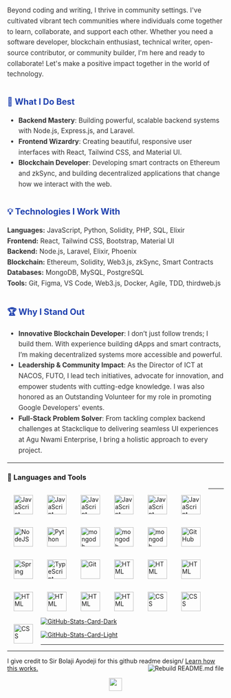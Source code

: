 <div align="justify">
<!-- <p><a href="https://moses-xbe9.onrender.com/"><img src="https://img.shields.io/badge/-Website-3B7EBF?style=for-the-badge&amp;logo=amp&amp;lgoColor=white" alt="Website Badge"></a> <a href="https://moses-sunday.hashnode.dev/"><img src="https://img.shields.io/badge/-Blog-3B7EBF?style=for-the-badge&amp;logo=Hashnode&amp;logoColor=white" alt="Blog Badge"></a> <a href="https://moses-sunday.hashnode.dev/newsletter"><img src="https://img.shields.io/badge/-Newsletter-3B7EBF?style=for-the-badge&amp;logo=Substack&amp;logoColor=white" alt="Newsletter Badge"></a> <a href="https://youtube.com/@devs_hub_?si=P44Q7EVJFkIEfEvZ"><img src="https://img.shields.io/badge/-Youtube-3B7EBF?style=for-the-badge&amp;logo=Youtube&amp;logoColor=white" alt="YouTube Badge"></a>

<a href="www.linkedin.com/in/moses-sunday"><img src="https://img.shields.io/badge/-LinkedIn-3B7EBF?style=for-the-badge&amp;logo=Linkedin&amp;logoColor=white" alt="Linkedin Badge"></a> <a href="https://twitter.com/Moses_Sunday_"><img src="https://img.shields.io/badge/@Moses_Sunday_-3B7EBF?style=for-the-badge&amp;logo=x&amp;logoColor=white" alt="Twitter Badge"></a>

<a href="https://github.com/sponsors/BolajiAyodeji"><img src="https://img.shields.io/badge/-github%20sponsors-3B7EBF?style=for-the-badge&amp;logo=github&amp;logoColor=white" alt="GitHub Sponsors Badge"></a>

<a href="https://patreon.com/bolajiayodeji"><img src="https://img.shields.io/badge/-Patreon-3B7EBF?style=for-the-badge&amp;logo=Patreon&amp;logoColor=white" alt="Patreon Badge"></a>
 -->
<img src="https://komarev.com/ghpvc/?username=Moses-main&amp;style=for-the-badge" alt="Profile Views Count Badge"></p>

<hr>
<p style="font-size: 1.1em; line-height: 1.6; color: #333; text-align: left; text-justify: inter-word;">
  Hey there! 👋🏾 I'm deeply passionate about technology, especially software and blockchain development. I've spent significant time honing my skills in both areas, building innovative solutions and exploring new possibilities. Additionally, I'm skilled in crafting technical articles, making complex concepts accessible to readers.
</p>

<!-- 
<p style="font-size: 1.1em; line-height: 1.6; color: #333; text-align: left; text-justify: inter-word;">
  As an advocate for open-source collaboration, I actively contribute to projects that drive progress and innovation in the tech industry. I believe in the power of community-driven development to create meaningful impact.
</p>
-->

<p style="font-size: 1.1em; line-height: 1.6; color: #333; text-align: left; text-justify: inter-word;">
  Beyond coding and writing, I thrive in community settings. I've cultivated vibrant tech communities where individuals come together to learn, collaborate, and support each other. Whether you need a software developer, blockchain enthusiast, technical writer, open-source contributor, or community builder, I'm here and ready to collaborate! Let's make a positive impact together in the world of technology.
</p>

<h3 style="font-size: 1.4em; color: #1e40af; margin-top: 2em; text-align: left;">🌟 What I Do Best</h3>
<ul style="font-size: 1.1em; line-height: 1.6; color: #333; text-align: left; text-justify: inter-word;">
  <li><strong>Backend Mastery</strong>: Building powerful, scalable backend systems with Node.js, Express.js, and Laravel.</li>
  <li><strong>Frontend Wizardry</strong>: Creating beautiful, responsive user interfaces with React, Tailwind CSS, and Material UI.</li>
  <li><strong>Blockchain Developer</strong>: Developing smart contracts on Ethereum and zkSync, and building decentralized applications that change how we interact with the web.</li>
</ul>

<h3 style="font-size: 1.4em; color: #1e40af; margin-top: 2em; text-align: left;">💡 Technologies I Work With</h3>
<p style="font-size: 1.1em; line-height: 1.6; color: #333; text-align: left; text-justify: inter-word;">
  <strong>Languages:</strong> JavaScript, Python, Solidity, PHP, SQL, Elixir<br>
  <strong>Frontend:</strong> React, Tailwind CSS, Bootstrap, Material UI<br>
  <strong>Backend:</strong> Node.js, Laravel, Elixir, Phoenix<br>
  <strong>Blockchain:</strong> Ethereum, Solidity, Web3.js, zkSync, Smart Contracts<br>
  <strong>Databases:</strong> MongoDB, MySQL, PostgreSQL<br>
  <strong>Tools:</strong> Git, Figma, VS Code, Web3.js, Docker, Agile, TDD, thirdweb.js
</p>

<h3 style="font-size: 1.4em; color: #1e40af; margin-top: 2em; text-align: left;">🏆 Why I Stand Out</h3>
<ul style="font-size: 1.1em; line-height: 1.6; color: #333; text-align: left; text-justify: inter-word;">
  <li><strong>Innovative Blockchain Developer</strong>: I don’t just follow trends; I build them. With experience building dApps and smart contracts, I’m making decentralized systems more accessible and powerful.</li>
  <li><strong>Leadership & Community Impact</strong>: As the Director of ICT at NACOS, FUTO, I lead tech initiatives, advocate for innovation, and empower students with cutting-edge knowledge. I was also honored as an Outstanding Volunteer for my role in promoting Google Developers' events.</li>
  <li><strong>Full-Stack Problem Solver</strong>: From tackling complex backend challenges at Stackclique to delivering seamless UI experiences at Agu Nwami Enterprise, I bring a holistic approach to every project.</li>
</ul>
<hr>

### 🧰 Languages and Tools

<!-- Rust -->

<img align="left" alt="JavaScript" width="45px" style="padding:15px;"
src="https://cdn.jsdelivr.net/gh/devicons/devicon@latest/icons/rust/rust-original.svg" />

<!-- Solidity -->

<img align="left" alt="JavaScript" width="45px" style="padding:15px;"
src="https://cdn.jsdelivr.net/gh/devicons/devicon@latest/icons/solidity/solidity-original.svg" />

<!-- HardHat -->

<img align="left" alt="JavaScript" width="45px" style="padding:15px;" src="https://cdn.jsdelivr.net/gh/devicons/devicon@latest/icons/hardhat/hardhat-original.svg" />

<!-- Django -->

<img align="left" alt="JavaScript" width="45px" style="padding:15px;" src="https://cdn.jsdelivr.net/gh/devicons/devicon@latest/icons/django/django-plain.svg" />

<!-- React -->
<img align="left" alt="JavaScript" width="45px" style="padding:15px;" src="https://cdn.jsdelivr.net/gh/devicons/devicon@latest/icons/react/react-original.svg" />

<!-- Javascript -->
<img align="left" alt="JavaScript" width="45px" style="padding:15px;" src="https://cdn.jsdelivr.net/gh/devicons/devicon/icons/javascript/javascript-plain.svg" />

<!-- Node Js -->
<img align="left" alt="NodeJS" width="45px" style="padding:15px;" src="https://cdn.jsdelivr.net/gh/devicons/devicon/icons/nodejs/nodejs-original.svg" />

<!-- Python -->
<img align="left" alt="Python" width="45px" style="padding:15px;" src="https://cdn.jsdelivr.net/gh/devicons/devicon/icons/python/python-plain.svg" />

<!-- MySQL -->
<img align="left" alt="mongodb" width="45px" style="padding:15px;" src="https://cdn.jsdelivr.net/gh/devicons/devicon/icons/mysql/mysql-original-wordmark.svg"/>

<!-- Github -->
<img align="left" alt="mongodb" width="45px" style="padding:15px;" src="https://cdn.jsdelivr.net/gh/devicons/devicon/icons/github/github-original.svg" />

<!-- Composer -->
<img align="left" alt="mongodb" width="45px" style="padding:15px;" src="https://cdn.jsdelivr.net/gh/devicons/devicon/icons/composer/composer-original.svg"/>

<!-- Github -->
<img align="left" alt="GitHub" width="45px" style="padding:15px;" src="https://cdn.jsdelivr.net/gh/devicons/devicon/icons/github/github-original.svg" />

<!-- VS Code -->
<img align="left" alt="Java" width="0px" style="padding:15px;" src="https://cdn.jsdelivr.net/gh/devicons/devicon/icons/vscode/vscode-original-wordmark.svg"/>

<!-- Azure -->
<img align="left" alt="Spring" width="45px" style="padding:15px;"  src="https://cdn.jsdelivr.net/gh/devicons/devicon/icons/azure/azure-original-wordmark.svg" />

<!-- Slack -->
<img align="left" alt="TypeScript" width="45px" style="padding:15px;" src="https://cdn.jsdelivr.net/gh/devicons/devicon/icons/slack/slack-original.svg"/>

<!-- Git -->
<img align="left" alt="Git" width="45px" style="padding:15px;" src="https://cdn.jsdelivr.net/gh/devicons/devicon/icons/git/git-original.svg" />

<!-- HTML5 -->
<img align="left" alt="HTML" width="45px" style="padding:15px;" src="https://cdn.jsdelivr.net/gh/devicons/devicon/icons/html5/html5-plain.svg" />

<!-- Node Js -->
<img align="left" alt="HTML" width="45px" style="padding:15px;"  src="https://cdn.jsdelivr.net/gh/devicons/devicon/icons/nodejs/nodejs-original-wordmark.svg" />

<!-- Laravel -->

<img align="left" alt="HTML" width="45px" style="padding:15px;"   
src="https://cdn.jsdelivr.net/gh/devicons/devicon@latest/icons/laravel/laravel-original-wordmark.svg" />

<!-- Express js3 -->
<img align="left" alt="HTML" width="45px" style="padding:15px;"  src="https://cdn.jsdelivr.net/gh/devicons/devicon/icons/express/express-original.svg"/>

<!-- Mongo DB -->
<img align="left" alt="HTML" width="45px" style="padding:15px;"  src="https://cdn.jsdelivr.net/gh/devicons/devicon/icons/mongodb/mongodb-original-wordmark.svg"/>

<!-- Bash -->
<img align="left" alt="HTML" width="45px" style="padding:15px;"  src="https://cdn.jsdelivr.net/gh/devicons/devicon/icons/bash/bash-original.svg"/>

<!-- Bootstrap -->
<img align="left" alt="HTML" width="45px" style="padding:15px;"  src="https://cdn.jsdelivr.net/gh/devicons/devicon/icons/bootstrap/bootstrap-original.svg"  />

<!-- PHP -->
<img align="left" alt="CSS" width="45px" style="padding:15px;" src="https://cdn.jsdelivr.net/gh/devicons/devicon/icons/php/php-original.svg" />

<!-- jQuery -->
<img align="left" alt="CSS" width="45px" style="padding:15px;" src="https://cdn.jsdelivr.net/gh/devicons/devicon/icons/jquery/jquery-original-wordmark.svg" />

<!-- CSS3 -->
<img align="left" alt="CSS" width="45px" style="padding:15px;" src="https://cdn.jsdelivr.net/gh/devicons/devicon/icons/css3/css3-plain.svg" />

</hr>
<hr>
<p><a href="https://github.com/Moses-main/Moses-main#gh-dark-mode-only"><img src="https://github-readme-stats.vercel.app/api?username=Moses-main&amp;show_icons=true&amp;hide_border=true&amp;include_all_commits=true&amp;card_width=600&amp;custom_title=GitHub%20Open%20Source%20Stats&amp;title_color=3B7EBF&amp;text_color=FFF&amp;icon_color=3B7EBF&amp;hide=contribs&amp;show=reviews,prs_merged,prs_merged_percentage&amp;theme=transparent#gh-dark-mode-only" alt="GitHub-Stats-Card-Dark"></a></p>

<p><a href="https://github.com/Moses-main/Moses-main#gh-light-mode-only"><img src="https://github-readme-stats.vercel.app/api?username=Moses-main&amp;show_icons=true&amp;hide_border=true&amp;include_all_commits=true&amp;card_width=600&amp;custom_title=GitHub%20Open%20Source%20Stats&amp;title_color=3B7EBF&amp;text_color=474A4E&amp;icon_color=3B7EBF&amp;hide=contribs&amp;show=reviews,prs_merged,prs_merged_percentage&amp;theme=transparent#gh-light-mode-only" alt="GitHub-Stats-Card-Light"></a></p>
  </div>
<hr>

<!-- <h2>Highlights</h2>
  <details>
  <summary>OSS Projects</summary>
  <br />
  Here are some of my other projects you might want to check out that are not pinned:
  <br />
<br />
  <ul><li><a href=https://github.com/BolajiAyodeji/chat-with-siri target="_blank" rel="noopener noreferrer">BolajiAyodeji/chat-with-siri</a> (<b>10</b> ✨ and <b>2</b> 🍴): 🤖 A text-to-speech chatbot built using Nextjs, OpenAI, and ElevenLabs.</li><li><a href=https://github.com/BolajiAyodeji/attraktives-headshot target="_blank" rel="noopener noreferrer">BolajiAyodeji/attraktives-headshot</a> (<b>3</b> ✨ and <b>0</b> 🍴): An image background removal app and a demo design editor built using CreativeEditor Engine/SDK and Clerk.</li><li><a href=https://github.com/BolajiAyodeji/BolajiAyodeji target="_blank" rel="noopener noreferrer">BolajiAyodeji/BolajiAyodeji</a> (<b>15</b> ✨ and <b>22</b> 🍴): My automated GitHub README Profile built using Nodejs, TypeScript, and GitHub Actions.</li><li><a href=https://github.com/BolajiAyodeji/fed-unis-perf-eval target="_blank" rel="noopener noreferrer">BolajiAyodeji/fed-unis-perf-eval</a> (<b>3</b> ✨ and <b>1</b> 🍴): Research: Accessibility And Performance Evaluation Of Federal University Websites In Nigeria.</li><li><a href=https://github.com/BolajiAyodeji/movie_reviews_sentiment_analysis target="_blank" rel="noopener noreferrer">BolajiAyodeji/movie_reviews_sentiment_analysis</a> (<b>4</b> ✨ and <b>1</b> 🍴): A ML model that will predict whether a movie review is positive or negative.</li><li><a href=https://github.com/BolajiAyodeji/dotfiles target="_blank" rel="noopener noreferrer">BolajiAyodeji/dotfiles</a> (<b>10</b> ✨ and <b>3</b> 🍴): My dotfiles, aliases, configurations, and general workspace setup.</li><li><a href=https://github.com/BolajiAyodeji/hh-store target="_blank" rel="noopener noreferrer">BolajiAyodeji/hh-store</a> (<b>1</b> ✨ and <b>0</b> 🍴): Demo of a fully functional e-commerce store and blog for my "Integrating Hashnode Headless CMS with Ecommerce Platforms" tutorial.</li>
<li>More coming soon :).</li>
</ul>
  </details>
  <details>
  <summary>OSS Learning Materials</summary>
  <br />
  Here are some of my unique-styled workshop materials you can use to learn key concepts at your own pace:
  <br />
<br />
  <ul><li><a href=https://github.com/BolajiAyodeji/deploy-ml-web-workshop target="_blank" rel="noopener noreferrer">BolajiAyodeji/deploy-ml-web-workshop</a> (<b>13</b> ✨ and <b>3</b> 🍴): In this workshop, you will learn how to build a machine learning model using Python/Scikit-Learn, turn the model into an API using Python/Flask, test the API, build web applications using HTML/CSS/JavaScript/Nextjs, and deploy it to the web for global usage by end-users.</li><li><a href=https://github.com/BolajiAyodeji/cl-composable-commerce-workshop target="_blank" rel="noopener noreferrer">BolajiAyodeji/cl-composable-commerce-workshop</a> (<b>8</b> ✨ and <b>6</b> 🍴): In this workshop, you will learn how to build a completely static ecommerce solution with Commerce Layer, Demo Stores, and some other dev tools.</li>
<li>More coming soon :).</li>
</ul>
  </details>
  <details>
  <summary>Recent Blogposts</summary>
  <br />
  <ul>
    <li><a href=https://blog.bolajiayodeji.com/how-to-build-an-audio-chatbot-with-nextjs-openai-and-elevenlabs?utm_source=github-profile target="_blank" rel="noopener noreferrer">How to Build an Audio Chatbot with Nextjs, OpenAI, and ElevenLabs</a> (18/3/2024).</li><li><a href=https://blog.bolajiayodeji.com/how-to-create-an-automated-profile-readme-using-nodejs-and-github-actions?utm_source=github-profile target="_blank" rel="noopener noreferrer">How to Create an Automated Profile README using Nodejs and GitHub Actions</a> (4/12/2023).</li><li><a href=https://blog.bolajiayodeji.com/my-developer-advocate-portfolio?utm_source=github-profile target="_blank" rel="noopener noreferrer">My Developer Advocate Portfolio</a> (28/8/2023).</li><li><a href=https://blog.bolajiayodeji.com/building-an-ecommerce-store-with-nextjs-and-commerce-layer-demo-store?utm_source=github-profile target="_blank" rel="noopener noreferrer">Building an Ecommerce Store with Nextjs and Commerce Layer Demo Store</a> (21/1/2023).</li><li><a href=https://blog.bolajiayodeji.com/introducing-github-community-health-files?utm_source=github-profile target="_blank" rel="noopener noreferrer">Introducing GitHub Community Health Files</a> (27/9/2022).</li>
  </ul>
<p>Read more blog posts: <a href="https://blog.bolajiayodeji.com">https://blog.bolajiayodeji.com</a>.</p>
  </details>
  <details>
  <summary>Recent Newsletters</summary>
  <br />
  <ul>
    <li><a href=https://bawd.bolajiayodeji.com/p/bawd-121-lessons-from-7-years-of?utm_source=github-profile target="_blank" rel="noopener noreferrer">[BAWD #121] Lessons from 7+ Years of Indie Hacking</a> (19/3/2024).</li><li><a href=https://bawd.bolajiayodeji.com/p/bawd-120-react-server-components?utm_source=github-profile target="_blank" rel="noopener noreferrer">[BAWD #120] React Server Components and OSS Fellowship</a> (20/2/2024).</li><li><a href=https://bawd.bolajiayodeji.com/p/bawd-119-2024-and-the-ux-of-uuids?utm_source=github-profile target="_blank" rel="noopener noreferrer">[BAWD #119] 2024 and The UX of UUIDs</a> (17/1/2024).</li><li><a href=https://bawd.bolajiayodeji.com/p/bawd-118-the-valley-of-code-and-oss?utm_source=github-profile target="_blank" rel="noopener noreferrer">[BAWD #118] The Valley of Code and OSS Alternatives</a> (17/12/2023).</li><li><a href=https://bawd.bolajiayodeji.com/p/bawd-117-html-first-and-react-native?utm_source=github-profile target="_blank" rel="noopener noreferrer">[BAWD #117] HTML First and React Native AI</a> (28/11/2023).</li>
  </ul>
<p>Read more newsletter issues: <a href="https://bawd.bolajiayodeji.com">https://bawd.bolajiayodeji.com</a>.</p>
  </details>
  <details>
  <summary>Quick Tips</summary>
<ul>
<li>
<p>💬 How to reach me: DM <a href="https://twitter.com/iambolajiayo">@iambolajiayo</a> on X (Twitter).</p>
</li>
<li>
<p>📬 Where to find me: Subscribe to my <a href="https://bawd.bolajiayodeji.com/subscribe">newsletter</a> to hear from me bi-weekly or send a game request on <a href="https://chess.com/member/bolajiayodeji">chess.com</a>.</p>
</li>
<li>
<p>📖 Book recommendations: <a href="https://bit.ly/3EdCFUW">Knowing God by J. I. Packer</a> and <a href="https://bit.ly/45r1kBH">Atomic Habits by James Clear</a>.</p>
</li>
<li>
<p>💙 Fun fact: I'm in a blissful relationship <a href="https://biblegateway.com/passage/?search=1+Corinthians+15%3A1-11&amp;version=NKJV">with Jesus Christ</a>. Check <a href="https://bit.ly/3KYYHij">this</a> out :).</p>
</li>
</ul>
  </details> -->
<hr>
<p>  I give credit to Sir Bolaji Ayodeji for this github readme design/
<a href="https://blog.bolajiayodeji.com/how-to-create-an-automated-profile-readme-using-nodejs-and-github-actions?utm_source=github-profile">Learn how this works.</a> <a href="https://github.com/BolajiAyodeji/BolajiAyodeji/actions/workflows/build.yml"><img src="https://github.com/BolajiAyodeji/BolajiAyodeji/actions/workflows/build.yml/badge.svg" align="right" alt="Rebuild README.md file"></a></p>
  <div align="center">
<p><a href="https://bolajiayodeji.com" target="_blank" rel="noopener noreferrer"><img src="https://bolajiayodeji.com/favicon.png" width="30" /></a></p>
  </div>
